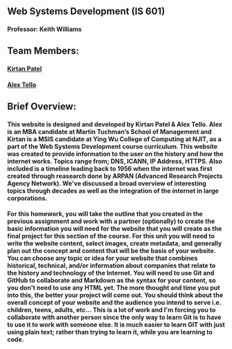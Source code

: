 ## Web Systems Development (IS 601)

#### Professor: Keith Williams

## Team Members:

#### [Kirtan Patel](https://github.com/kpp46/HowTheInternetWorks)

#### [Alex Tello](https://github.com/Alextello08/Homework-2)

## Brief Overview:
#### This website is designed and developed by Kirtan Patel & Alex Tello. Alex is an MBA candidate at Martin Tuchman’s School of Management and Kirtan is a MSIS candidate at Ying Wu College of Computing at NJIT, as a part of the Web Systems Development course curriculum. This website was created to provide information to the user on the history and how the internet works. Topics range from; DNS, ICANN, IP Address, HTTPS. Also included is a timeline leading back to 1956 when the internet was first created through reasearch done by ARPAN (Advanced Research Projects Agency Network). We've discussed a broad overview of interesting topics through decades as well as the integration of the internet in  large corporations. 

#### For this homework, you will take the outline that you created in the previous assignment and work with a partner (optionally) to create the basic information you will need for the website that you will create as the final project for this section of the course.  For this unit you will need to write the website content, select images, create metadata, and generally plan out the concept and content that will be the basis of your website. You can choose any topic or idea for your website that combines historical, technical, and/or information about companies that relate to the history and technology of the Internet. You will need to use Git and GitHub to collaborate and Markdown as the syntax for your content, so you don't need to use any HTML yet. The more thought and time you put into this, the better your project will come out. You should think about the overall concept of your website and the audience you intend to serve i.e. children, teens, adults, etc... This is a lot of work and I'm forcing you to collaborate with another person since the only way to learn Git  is to have to use it to work with someone else. It is much easier to learn GIT with just using plain text; rather than trying to learn it, while you are learning to code.
